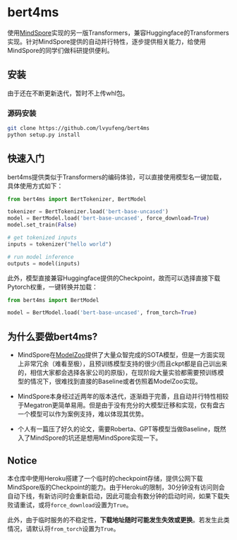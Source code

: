 # bert4ms
使用[MindSpore](https://www.mindspore.cn/)实现的另一版Transformers，兼容Huggingface的Transformers实现。针对MindSpore提供的自动并行特性，逐步提供相关能力，给使用MindSpore的同学们做科研提供便利。

## 安装

由于还在不断更新迭代，暂时不上传whl包。

### 源码安装

```bash
git clone https://github.com/lvyufeng/bert4ms
python setup.py install
```

## 快速入门

bert4ms提供类似于Transformers的编码体验，可以直接使用模型名一键加载，具体使用方式如下：

```python
from bert4ms import BertTokenizer, BertModel

tokenizer = BertTokenizer.load('bert-base-uncased')
model = BertModel.load('bert-base-uncased', force_download=True)
model.set_train(False)

# get tokenized inputs
inputs = tokenizer("hello world")

# run model inference
outputs = model(inputs)
```

此外，模型直接兼容Huggingface提供的Checkpoint，故而可以选择直接下载Pytorch权重，一键转换并加载：

```python
from bert4ms import BertModel

model = BertModel.load('bert-base-uncased', from_torch=True)
```

## 为什么要做bert4ms?

- MindSpore在[ModelZoo](http://gitee.com/mindspore/models)提供了大量众智完成的SOTA模型，但是一方面实现上非常冗余（难看至极），且预训练模型支持的很少(而且ckpt都是自己训出来的，相信大家都会选择各家公司的原版)，在现阶段大量实验都需要预训练模型的情况下，很难找到直接的Baseline或者仿照着ModelZoo实现。

- MindSpore本身经过近两年的版本迭代，逐渐趋于完善，且自动并行特性相较于Megatron更简单易用。但是由于没有充分的大模型迁移和实现，仅有盘古一个模型可以作为案例支持，难以体现其优势。

- 个人有一篇压了好久的论文，需要Roberta、GPT等模型当做Baseline，既然入了MindSpore的坑还是想用MindSpore实现一下。

## Notice

本仓库中使用Heroku搭建了一个临时的checkpoint存储，提供公网下载MindSpore版的Checkpoint的能力。由于Heroku的限制，30分钟没有访问则会自动下线，有新访问时会重新启动，因此可能会有数分钟的启动时间，如果下载失败请重试，或将`force_download`设置为`True`。

此外，由于临时服务的不稳定性，**下载地址随时可能发生失效或更换**。若发生此类情况，请默认将`from_torch`设置为`True`。
